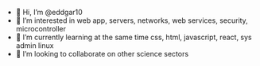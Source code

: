 - 👋 Hi, I’m @eddgar10
- 👀 I’m interested in web app, servers, networks, web services, security, microcontroller
- 🌱 I’m currently learning at the same time css, html, javascript, react, sys admin linux
- 💞️ I’m looking to collaborate on other science sectors


<!---
eddgar10/eddgar10 is a ✨ special ✨ repository because its `README.md` (this file) appears on your GitHub profile.
You can click the Preview link to take a look at your changes.
--->
